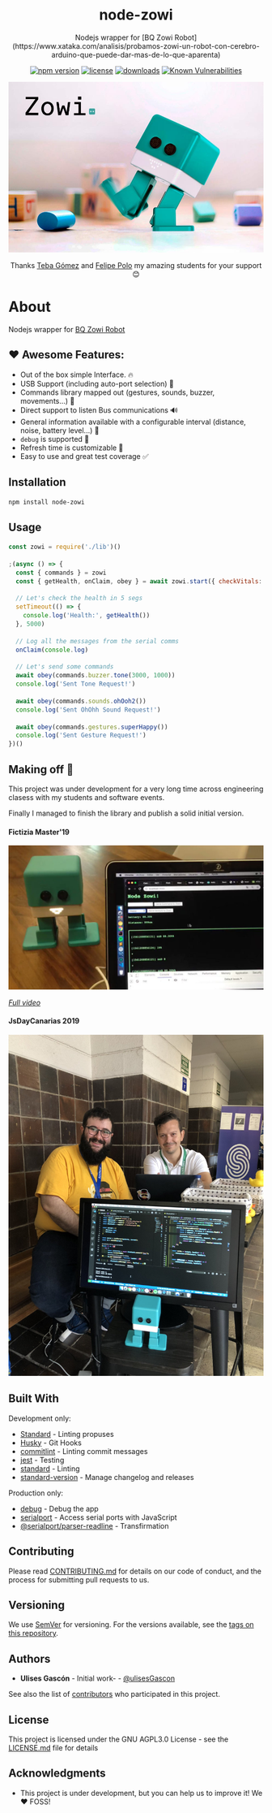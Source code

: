 <p align="center"><h1 align="center">
  node-zowi
</h1>

<p align="center">
  Nodejs wrapper for [BQ Zowi Robot](https://www.xataka.com/analisis/probamos-zowi-un-robot-con-cerebro-arduino-que-puede-dar-mas-de-lo-que-aparenta)
</p>

<p align="center">
  <a href="https://www.npmjs.org/package/node-zowi"><img src="https://badgen.net/npm/v/node-zowi" alt="npm version"/></a>
  <a href="https://www.npmjs.org/package/node-zowi"><img src="https://badgen.net/npm/license/node-zowi" alt="license"/></a>
  <a href="https://www.npmjs.org/package/node-zowi"><img src="https://badgen.net/npm/dt/node-zowi" alt="downloads"/></a>
  <a href="https://snyk.io/test/github/ulisesgascon/node-zowi"><img src="https://snyk.io/test/github/ulisesgascon/node-zowi/badge.svg" alt="Known Vulnerabilities"/></a>
</p>


<p align="center">
  <img src="./.github/zowi.jpg" alt="Zowi promotional banner" />
</p>

<p align="center">
  Thanks <a href="https://github.com/kooltheba">Teba Gómez</a> and <a href="https://github.com/feliun">Felipe Polo</a> my amazing students for your support 😊
</p>

</p>


# About

Nodejs wrapper for [BQ Zowi Robot](https://www.xataka.com/analisis/probamos-zowi-un-robot-con-cerebro-arduino-que-puede-dar-mas-de-lo-que-aparenta)


## ❤️ Awesome Features:


- Out of the box simple Interface. 🔥
- USB Support (including auto-port selection) 🍺
- Commands library mapped out (gestures, sounds, buzzer, movements...)  🎉
- Direct support to listen Bus communications 🔊
- General information available with a configurable interval (distance, noise, battery level...) 👾
- `debug` is supported 💪
- Refresh time is customizable 🧐
- Easy to use and great test coverage ✅


## Installation

```bash
npm install node-zowi
```

## Usage
```js
const zowi = require('./lib')()

;(async () => {
  const { commands } = zowi
  const { getHealth, onClaim, obey } = await zowi.start({ checkVitals: true })

  // Let's check the health in 5 segs
  setTimeout(() => {
    console.log('Health:', getHealth())
  }, 5000)

  // Log all the messages from the serial comms
  onClaim(console.log)

  // Let's send some commands
  await obey(commands.buzzer.tone(3000, 1000))
  console.log('Sent Tone Request!')

  await obey(commands.sounds.ohOoh2())
  console.log('Sent OhOhh Sound Request!')

  await obey(commands.gestures.superHappy())
  console.log('Sent Gesture Request!')
})()
```


## Making off :muscle:

This project was under development for a very long time across engineering clasess with my students and software events.

Finally I managed to finish the library and publish a solid initial version.

#### Fictizia Master'19

![Node-zowi demo wirh my students](.github/node_zowi.jpg)

_[Full video](https://twitter.com/KoolTheba/status/1142429134750191617)_

#### JsDayCanarias 2019 
![Node-zowi development during the JsDayCanarias 2019. Ulises Gascon and Felipe Polo](.github/jsday_canarias.jpg)



## Built With

Development only:

- [Standard](https://www.npmjs.com/package/standard) - Linting propuses
- [Husky](https://www.npmjs.com/package/husky) - Git Hooks
- [commitlint](https://www.npmjs.com/package/@commitlint/cli) - Linting commit messages
- [jest](https://www.npmjs.com/package/jest) - Testing
- [standard](https://www.npmjs.com/package/standard) - Linting
- [standard-version](https://www.npmjs.com/package/standard-version) - Manage changelog and releases

Production only:

- [debug](https://www.npmjs.com/package/debug) - Debug the app
- [serialport](https://www.npmjs.com/package/serialport) - Access serial ports with JavaScript
- [@serialport/parser-readline](https://www.npmjs.com/package/@serialport/parser-readline) - Transfirmation

## Contributing

Please read [CONTRIBUTING.md](CONTRIBUTING.md) for details on our code of conduct, and the process for submitting pull requests to us.

## Versioning

We use [SemVer](http://semver.org/) for versioning. For the versions available, see the [tags on this repository](https://github.com/ulisesGascon/node-zowi/tags).

## Authors

- **Ulises Gascón** - Initial work- - [@ulisesGascon](https://github.com/ulisesGascon)

See also the list of [contributors](https://github.com/ulisesGascon/node-zowi/contributors) who participated in this project.

## License

This project is licensed under the GNU AGPL3.0 License - see the [LICENSE.md](LICENSE.md) file for details

## Acknowledgments

- This project is under development, but you can help us to improve it! We :heart: FOSS!